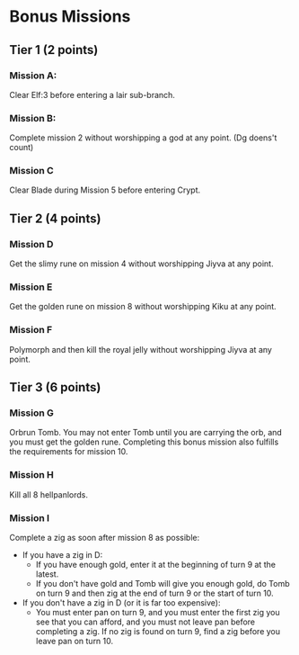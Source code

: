 # Bonus Missions

## Tier 1 (2 points)

### Mission A:

Clear Elf:3 before entering a lair sub-branch.

### Mission B:

Complete mission 2 without worshipping a god at any point. (Dg doens't count)

### Mission C

Clear Blade during Mission 5 before entering Crypt.

## Tier 2 (4 points)

### Mission D

Get the slimy rune on mission 4 without worshipping Jiyva at any point.

### Mission E

Get the golden rune on mission 8 without worshipping Kiku at any point.

### Mission F

Polymorph and then kill the royal jelly without worshipping Jiyva at any point.

## Tier 3 (6 points)

### Mission G

Orbrun Tomb. You may not enter Tomb until you are carrying the orb, and you
must get the golden rune. Completing this bonus mission also fulfills the
requirements for mission 10.

### Mission H

Kill all 8 hellpanlords.

### Mission I

Complete a zig as soon after mission 8 as possible:

* If you have a zig in D:
  * If you have enough gold, enter it at the beginning of turn 9 at the latest.
  * If you don't have gold and Tomb will give you enough gold, do Tomb on turn 9
    and then zig at the end of turn 9 or the start of turn 10.
* If you don't have a zig in D (or it is far too expensive):
  * You must enter pan on turn 9, and you must enter the first zig you see
    that you can afford, and you must not leave pan before completing a
    zig. If no zig is found on turn 9, find a zig before you leave pan on turn
    10.
